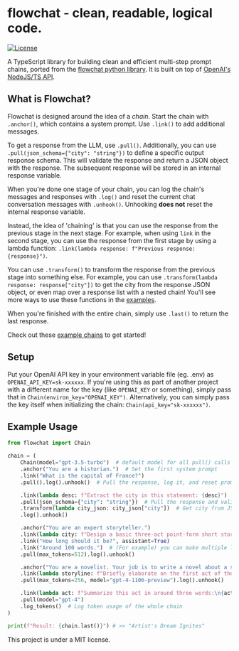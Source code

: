 # flowchat - clean, readable, logical code.

[![License](https://img.shields.io/pypi/l/flowchat?logoColor=blue)](LICENSE.txt)

A TypeScript library for building clean and efficient multi-step prompt chains, ported from the [flowchat python library](https://github.com/flatypus/flowchat). It is built on top of [OpenAI's NodeJS/TS API](https://github.com/openai/openai-node).

## What is Flowchat?
Flowchat is designed around the idea of a *chain*. Start the chain with `.anchor()`, which contains a system prompt. Use `.link()` to add additional messages.

To get a response from the LLM, use `.pull()`. Additionally, you can use `.pull(json_schema={"city": "string"})` to define a specific output response schema. This will validate the response and return a JSON object with the response. The subsequent response will be stored in an internal response variable.

When you're done one stage of your chain, you can log the chain's messages and responses with `.log()` and reset the current chat conversation messages with `.unhook()`.
Unhooking **does not** reset the internal response variable. 

Instead, the idea of 'chaining' is that you can use the response from the previous stage in the next stage.
For example, when using `link` in the second stage, you can use the response from the first stage by using a lambda function: `.link(lambda response: f"Previous response: {response}")`. 

You can use `.transform()` to transform the response from the previous stage into something else. For example, you can use `.transform(lambda response: response["city"])` to get the city from the response JSON object, or even map over a response list with a nested chain! You'll see more ways to use these functions in the [examples](/examples/natural_language_cli.py).

When you're finished with the entire chain, simply use `.last()` to return the last response.

Check out these [example chains](/examples) to get started!


## Setup
Put your OpenAI API key in your environment variable file (eg. .env) as `OPENAI_API_KEY=sk-xxxxxx`. If you're using this as part of another project with a different name for the key (like `OPENAI_KEY` or something), simply pass that in `Chain(environ_key="OPENAI_KEY")`. Alternatively, you can simply pass the key itself when initializing the chain: `Chain(api_key="sk-xxxxxx")`.

## Example Usage
```py
from flowchat import Chain

chain = (
    Chain(model="gpt-3.5-turbo")  # default model for all pull() calls
    .anchor("You are a historian.")  # Set the first system prompt
    .link("What is the capital of France?")
    .pull().log().unhook()  # Pull the response, log it, and reset prompts

    .link(lambda desc: f"Extract the city in this statement: {desc}")
    .pull(json_schema={"city": "string"})  # Pull the response and validate it
    .transform(lambda city_json: city_json["city"])  # Get city from JSON
    .log().unhook()

    .anchor("You are an expert storyteller.")
    .link(lambda city: f"Design a basic three-act point-form short story about {city}.")
    .link("How long should it be?", assistant=True)
    .link("Around 100 words.")  # (For example) you can make multiple links!
    .pull(max_tokens=512).log().unhook()

    .anchor("You are a novelist. Your job is to write a novel about a story that you have heard.")
    .link(lambda storyline: f"Briefly elaborate on the first act of the storyline: {storyline}")
    .pull(max_tokens=256, model="gpt-4-1106-preview").log().unhook()

    .link(lambda act: f"Summarize this act in around three words:\n{act}")
    .pull(model="gpt-4")
    .log_tokens()  # Log token usage of the whole chain
)

print(f"Result: {chain.last()}") # >> "Artist's Dream Ignites"
```

This project is under a MIT license.
